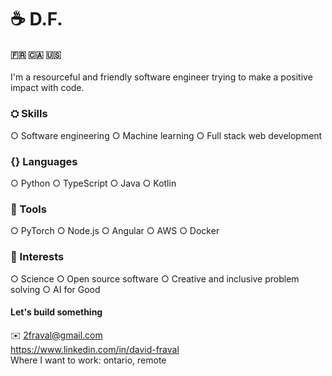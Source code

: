 # ☕ D.F.  
#### 🇫🇷 🇨🇦 🇺🇸
I'm a resourceful and friendly software engineer trying to make a positive impact with code.

### ⛭ Skills  
○ Software engineering
○ Machine learning
○ Full stack web development

### {} Languages
○ Python
○ TypeScript
○ Java
○ Kotlin

### 🔬 Tools
○ PyTorch
○ Node.js
○ Angular
○ AWS
○ Docker

### 🔭 Interests
○ Science
○ Open source software
○ Creative and inclusive problem solving
○ AI for Good


#### Let's build something  
✉️ 2fraval@gmail.com  
https://www.linkedin.com/in/david-fraval  
Where I want to work: ontario, remote

